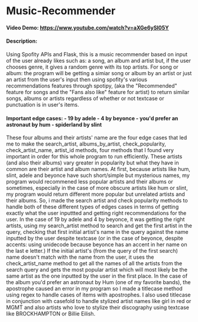 # Music-Recommender
#### Video Demo: https://www.youtube.com/watch?v=aXGe6ySl05Y
#### Description:
Using Spofity APIs and Flask,
this is a music recommender based on input of the user
already likes such as: a song, an album and artist
but, if the user chooses genre, it gives a random genre with its top artists.
For song or album: the program will be getting a simiar song or album by an artist
or just an artist from the user's input then using spofity's various recommendations features through spotipy,
(aka the "Recommended" feature for songs and the "Fans also like" feature for artist) to return similar songs,
albums or artists regardless of whether or not textcase or punctuation is in user's items.

#### Important edge cases: - 19 by adele - 4 by beyonce - you'd prefer an astronaut by hum - spiderland by slint
These four albums and their artists' name are the four edge cases that led me to make
the search_artist, albums_by_artist, check_popularity, check_artist_name, artist_id methods,
four methods that I found very important in order for this whole program to run efficiently.
These artists (and also their albums) vary greater in popularity
but what they have in common are their artist and album names.
At first, because artists like hum, slint, adele and beyonce have such short/simple but mysterious names,
my program would recommened less popular artists and their albums
or sometimes, especially in the case of more obscure artists like hum or slint,
my program would return different more popular but unrelated artists and their albums.
So, i made the search artist and check popularity methods to handle both of these different types of edges cases
in terms of getting exactly what the user inputtted and getting right recommendations for the user.
In the case of 19 by adele and 4 by beyonce, it was getting the right artists,
using my search_artist method to search and get the first artist in the query,
checking that first initial artist's name in the query against the name inputted by the user despite textcase
(or in the case of beyonce, despite accents: using unidecode because beyonce has an accent in her name on the last e letter.)
If the initial artist's (from the query of the first search) name doesn't match with the name from the user,
it uses the check_artist_name method to get all the names of all the artists from the search query
and gets the most popular artist which will most likely be the same artist as the one inputted by the user in the first place.
In the case of the album you'd prefer an astronaut by Hum (one of my favorite bands),
the apostrophe caused an error in my program so I made a titlecase method using regex to handle cases of items with apostrophes.
I also used titlecase in conjunction with casefold to handle stylized artist names like girl in red or MGMT
and also artists who love to stylize their discography using textcase like BROCKHAMPTON or Billie Eilish.
